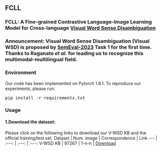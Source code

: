 ## FCLL
### FCLL: A **F**ine-grained **C**ontrastive **L**anguage-Image **L**earning Model for Cross-language [Visual Word Sense Disambiguation](https://raganato.github.io/vwsd/)

### Announcement: Visual Word Sense Disambiguation (Visual WSD) is proposed by [SemEval-2023](https://semeval.github.io/SemEval2023/tasks) Task 1 for the first time. Thanks to Raganato *et al.* for leading us to recognize this multimodal-multilingual field.

### Environment
Our code has been implemented on Pytorch 1.8.1. To reproduce our experiments, please run: <pre/>pip install -r requirements.txt</pre> 

### Usage
#### 1.Download the dataset: 
Please click on the following links to download our V-WSD KB and the official training/test set.
Dataset | Num. image | Correspondence | Link
--- | :---: | :---: | :---:
V-WSD KB | 97267 | 1-n-n | [Download]()
